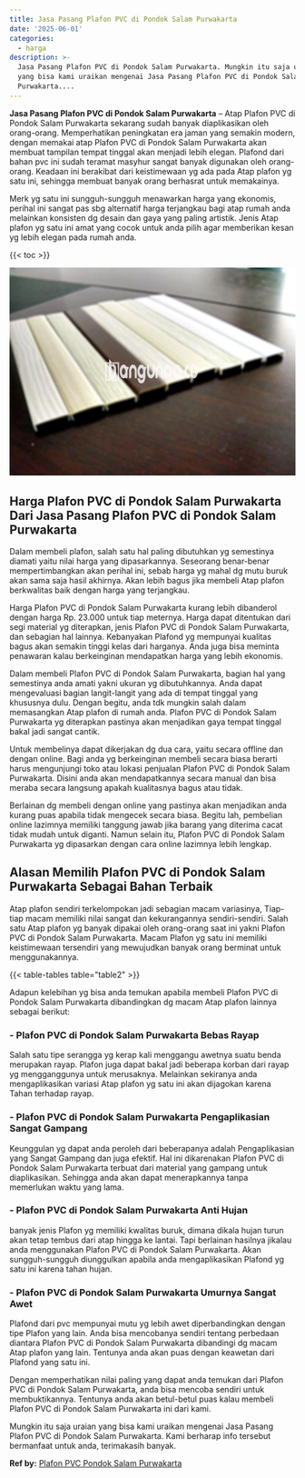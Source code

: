 ```yaml
---
title: Jasa Pasang Plafon PVC di Pondok Salam Purwakarta
date: '2025-06-01'
categories:
  - harga
description: >-
  Jasa Pasang Plafon PVC di Pondok Salam Purwakarta. Mungkin itu saja uraian
  yang bisa kami uraikan mengenai Jasa Pasang Plafon PVC di Pondok Salam
  Purwakarta....
---
```


**Jasa Pasang Plafon PVC di Pondok Salam Purwakarta** – Atap Plafon PVC di Pondok Salam Purwakarta sekarang sudah banyak diaplikasikan oleh orang-orang. Memperhatikan peningkatan era jaman yang semakin modern, dengan memakai atap Plafon PVC di Pondok Salam Purwakarta akan membuat tampilan tempat tinggal akan menjadi lebih elegan. Plafond dari bahan pvc ini sudah teramat masyhur sangat banyak digunakan oleh orang-orang. Keadaan ini berakibat dari keistimewaan yg ada pada Atap plafon yg satu ini, sehingga membuat banyak orang berhasrat untuk memakainya.

Merk yg satu ini sungguh-sungguh menawarkan harga yang ekonomis, perihal ini sangat pas sbg alternatif harga terjangkau bagi atap rumah anda melainkan konsisten dg desain dan gaya yang paling artistik. Jenis Atap plafon yg satu ini amat yang cocok untuk anda pilih agar memberikan kesan yg lebih elegan pada rumah anda.

{{< toc >}}

![Jasa Pasang Plafon PVC di Pondok Salam Purwakarta](/images/flafond-pvc-murah22.png)

## Harga Plafon PVC di Pondok Salam Purwakarta Dari Jasa Pasang Plafon PVC di Pondok Salam Purwakarta

Dalam membeli plafon, salah satu hal paling dibutuhkan yg semestinya diamati yaitu nilai harga yang dipasarkannya. Seseorang benar-benar mempertimbangkan akan perihal ini, sebab harga yg mahal dg mutu buruk akan sama saja hasil akhirnya. Akan lebih bagus jika membeli Atap plafon berkwalitas baik dengan harga yang terjangkau.

Harga Plafon PVC di Pondok Salam Purwakarta kurang lebih dibanderol dengan harga Rp. 23.000 untuk tiap meternya. Harga dapat ditentukan dari segi material yg diterapkan, jenis Plafon PVC di Pondok Salam Purwakarta, dan sebagian hal lainnya. Kebanyakan Plafond yg mempunyai kualitas bagus akan semakin tinggi kelas dari harganya. Anda juga bisa meminta penawaran kalau berkeinginan mendapatkan harga yang lebih ekonomis.

Dalam membeli Plafon PVC di Pondok Salam Purwakarta, bagian hal yang semestinya anda amati yakni ukuran yg dibutuhkannya. Anda dapat mengevaluasi bagian langit-langit yang ada di tempat tinggal yang khususnya dulu. Dengan begitu, anda tdk mungkin salah dalam memasangkan Atap plafon di rumah anda. Plafon PVC di Pondok Salam Purwakarta yg diterapkan pastinya akan menjadikan gaya tempat tinggal bakal jadi sangat cantik.

Untuk membelinya dapat dikerjakan dg dua cara, yaitu secara offline dan dengan online. Bagi anda yg berkeinginan membeli secara biasa berarti harus mengunjungi toko atau lokasi penjualan Plafon PVC di Pondok Salam Purwakarta. Disini anda akan mendapatkannya secara manual dan bisa meraba secara langsung apakah kualitasnya bagus atau tidak.

Berlainan dg membeli dengan online yang pastinya akan menjadikan anda kurang puas apabila tidak mengecek secara biasa. Begitu lah, pembelian online lazimnya memiliki tanggung jawab jika barang yang diterima cacat tidak mudah untuk diganti. Namun selain itu, Plafon PVC di Pondok Salam Purwakarta yg dipasarkan dengan cara online lazimnya lebih lengkap.

## Alasan Memilih Plafon PVC di Pondok Salam Purwakarta Sebagai Bahan Terbaik

Atap plafon sendiri terkelompokan jadi sebagian macam variasinya, Tiap-tiap macam memiliki nilai sangat dan kekurangannya sendiri-sendiri. Salah satu Atap plafon yg banyak dipakai oleh orang-orang saat ini yakni Plafon PVC di Pondok Salam Purwakarta. Macam Plafon yg satu ini memiliki keistimewaan tersendiri yang mewujudkan banyak orang berminat untuk menggunakannya.

{{< table-tables table="table2" >}}

Adapun kelebihan yg bisa anda temukan apabila membeli Plafon PVC di Pondok Salam Purwakarta dibandingkan dg macam Atap plafon lainnya sebagai berikut:

### \- Plafon PVC di Pondok Salam Purwakarta Bebas Rayap

Salah satu tipe serangga yg kerap kali menggangu awetnya suatu benda merupakan rayap. Plafon juga dapat bakal jadi beberapa korban dari rayap yg mengganggunya untuk merusaknya. Melainkan sekiranya anda mengaplikasikan variasi Atap plafon yg satu ini akan dijagokan karena Tahan terhadap rayap.

### \- Plafon PVC di Pondok Salam Purwakarta Pengaplikasian Sangat Gampang

Keunggulan yg dapat anda peroleh dari beberapanya adalah Pengaplikasian yang Sangat Gampang dan juga efektif. Hal ini dikarenakan Plafon PVC di Pondok Salam Purwakarta terbuat dari material yang gampang untuk diaplikasikan. Sehingga anda akan dapat menerapkannya tanpa memerlukan waktu yang lama.

### \- Plafon PVC di Pondok Salam Purwakarta Anti Hujan

banyak jenis Plafon yg memiliki kwalitas buruk, dimana dikala hujan turun akan tetap tembus dari atap hingga ke lantai. Tapi berlainan hasilnya jikalau anda menggunakan Plafon PVC di Pondok Salam Purwakarta. Akan sungguh-sungguh diunggulkan apabila anda mengaplikasikan Plafond yg satu ini karena tahan hujan.

### \- Plafon PVC di Pondok Salam Purwakarta Umurnya Sangat Awet

Plafond dari pvc mempunyai mutu yg lebih awet diperbandingkan dengan tipe Plafon yang lain. Anda bisa mencobanya sendiri tentang perbedaan diantara Plafon PVC di Pondok Salam Purwakarta dibandingi dg macam Atap plafon yang lain. Tentunya anda akan puas dengan keawetan dari Plafond yang satu ini.

Dengan memperhatikan nilai paling yang dapat anda temukan dari Plafon PVC di Pondok Salam Purwakarta, anda bisa mencoba sendiri untuk membuktikannya. Tentunya anda akan betul-betul puas kalau membeli Plafon PVC di Pondok Salam Purwakarta ini dari kami.

Mungkin itu saja uraian yang bisa kami uraikan mengenai Jasa Pasang Plafon PVC di Pondok Salam Purwakarta. Kami berharap info tersebut bermanfaat untuk anda, terimakasih banyak.

**Ref by:** [Plafon PVC Pondok Salam Purwakarta](https://id.wikipedia.org/wiki/Plafon)

